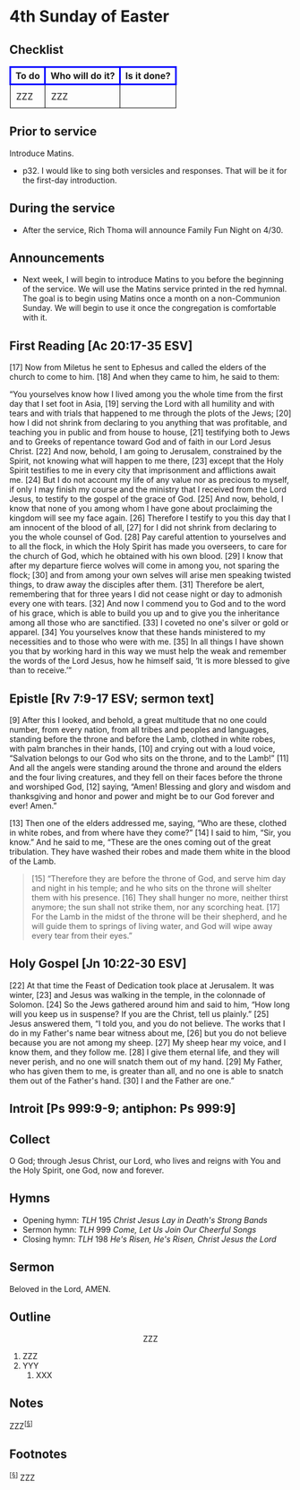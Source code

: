 <head>
<meta charset="utf-8">
<style>
th { text-align: center; font-weight: bold; vertical-align: baseline; border: 3px solid blue; }
td { border: 1px solid black; padding: 10px; }
.h { visibility: hidden; }
</style>
<title>sermon</title>
</head>

# 4th Sunday of Easter

## Checklist

<table>
<tr>
<th>To do</th><th>Who will do it?</th><th>Is it done?</th>
</tr>
<tr>
<td>ZZZ</td><td>ZZZ</td><td></td>
</tr>
</table>

## Prior to service

Introduce Matins.

* p32. I would like to sing both versicles and responses. That will be it for the first-day introduction.

## During the service

* After the service, Rich Thoma will announce Family Fun Night on 4/30.

## Announcements

* Next week, I will begin to introduce Matins to you before the beginning of the service.
We will use the Matins service printed in the red hymnal.
The goal is to begin using Matins once a month on a non-Communion Sunday.
We will begin to use it once the congregation is comfortable with it.

## First Reading [Ac 20:17-35 ESV]

[17] Now from Miletus he sent to Ephesus and called the elders of the church to come to him. [18] And when they came to him, he said to them:

“You yourselves know how I lived among you the whole time from the first day that I set foot in Asia, [19] serving the Lord with all humility and with tears and with trials that happened to me through the plots of the Jews; [20] how I did not shrink from declaring to you anything that was profitable, and teaching you in public and from house to house, [21] testifying both to Jews and to Greeks of repentance toward God and of faith in our Lord Jesus Christ. [22] And now, behold, I am going to Jerusalem, constrained by the Spirit, not knowing what will happen to me there, [23] except that the Holy Spirit testifies to me in every city that imprisonment and afflictions await me. [24] But I do not account my life of any value nor as precious to myself, if only I may finish my course and the ministry that I received from the Lord Jesus, to testify to the gospel of the grace of God. [25] And now, behold, I know that none of you among whom I have gone about proclaiming the kingdom will see my face again. [26] Therefore I testify to you this day that I am innocent of the blood of all, [27] for I did not shrink from declaring to you the whole counsel of God. [28] Pay careful attention to yourselves and to all the flock, in which the Holy Spirit has made you overseers, to care for the church of God, which he obtained with his own blood. [29] I know that after my departure fierce wolves will come in among you, not sparing the flock; [30] and from among your own selves will arise men speaking twisted things, to draw away the disciples after them. [31] Therefore be alert, remembering that for three years I did not cease night or day to admonish every one with tears. [32] And now I commend you to God and to the word of his grace, which is able to build you up and to give you the inheritance among all those who are sanctified. [33] I coveted no one's silver or gold or apparel. [34] You yourselves know that these hands ministered to my necessities and to those who were with me. [35] In all things I have shown you that by working hard in this way we must help the weak and remember the words of the Lord Jesus, how he himself said, ‘It is more blessed to give than to receive.’”

## Epistle [Rv 7:9-17 ESV; sermon text]

[9] After this I looked, and behold, a great multitude that no one could number, from every nation, from all tribes and peoples and languages, standing before the throne and before the Lamb, clothed in white robes, with palm branches in their hands, [10] and crying out with a loud voice, “Salvation belongs to our God who sits on the throne, and to the Lamb!” [11] And all the angels were standing around the throne and around the elders and the four living creatures, and they fell on their faces before the throne and worshiped God, [12] saying, “Amen! Blessing and glory and wisdom and thanksgiving and honor and power and might be to our God forever and ever! Amen.”

[13] Then one of the elders addressed me, saying, “Who are these, clothed in white robes, and from where have they come?” [14] I said to him, “Sir, you know.” And he said to me, “These are the ones coming out of the great tribulation. They have washed their robes and made them white in the blood of the Lamb.

> [15] “Therefore they are before the throne of God, and serve him day and night in his temple; and he who sits on the throne will shelter them with his presence.	[16] They shall hunger no more, neither thirst anymore;	the sun shall not strike them, nor any scorching heat.	[17] For the Lamb in the midst of the throne will be their shepherd, and he will guide them to springs of living water, and God will wipe away every tear from their eyes.”

## Holy Gospel [Jn 10:22-30 ESV]

[22] At that time the Feast of Dedication took place at Jerusalem. It was winter, [23] and Jesus was walking in the temple, in the colonnade of Solomon. [24] So the Jews gathered around him and said to him, “How long will you keep us in suspense? If you are the Christ, tell us plainly.” [25] Jesus answered them, “I told you, and you do not believe. The works that I do in my Father's name bear witness about me, [26] but you do not believe because you are not among my sheep. [27] My sheep hear my voice, and I know them, and they follow me. [28] I give them eternal life, and they will never perish, and no one will snatch them out of my hand. [29] My Father, who has given them to me, is greater than all, and no one is able to snatch them out of the Father's hand. [30] I and the Father are one.”

## Introit [Ps 999:9-9; antiphon: Ps 999:9]



## Collect

O God;
through Jesus Christ, our Lord, who lives and reigns with You and the Holy Spirit, one God, now and forever.

## Hymns

* Opening hymn: _TLH_ 195 _Christ Jesus Lay in Death's Strong Bands_
* Sermon hymn: _TLH_ 999 _Come, Let Us Join Our Cheerful Songs_
* Closing hymn: _TLH_ 198 _He's Risen, He's Risen, Christ Jesus the Lord_

## Sermon

Beloved in the Lord, AMEN.

## Outline

<center>ZZZ</center>

1. ZZZ
1. YYY
    1. XXX

## Notes

ZZZ<sup>[<a name="id0002" href="#ftn.id0002">§</a>]</sup>

## Footnotes

<sup>[<a name="ftn.id0002" href="#id0002">§</a>]</sup>
ZZZ
